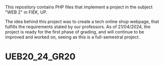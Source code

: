 This repository contains PHP files that implement a project in the subject "WEB 2" in FIEK, UP.

The idea behind this project was to create a tech online shop webpage, that fulfills the requirements stated by our professors. As of 21/04/2024, the project is ready for the first phase of grading, and will continue to be improved and worked on, seeing as this is a full-semestral project.

# UEB20_24_GR20
